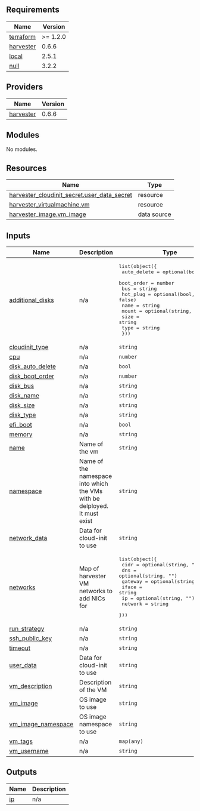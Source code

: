 <!-- BEGIN_TF_DOCS -->
## Requirements

| Name | Version |
|------|---------|
| <a name="requirement_terraform"></a> [terraform](#requirement\_terraform) | >= 1.2.0 |
| <a name="requirement_harvester"></a> [harvester](#requirement\_harvester) | 0.6.6 |
| <a name="requirement_local"></a> [local](#requirement\_local) | 2.5.1 |
| <a name="requirement_null"></a> [null](#requirement\_null) | 3.2.2 |

## Providers

| Name | Version |
|------|---------|
| <a name="provider_harvester"></a> [harvester](#provider\_harvester) | 0.6.6 |

## Modules

No modules.

## Resources

| Name | Type |
|------|------|
| [harvester_cloudinit_secret.user_data_secret](https://registry.terraform.io/providers/harvester/harvester/0.6.6/docs/resources/cloudinit_secret) | resource |
| [harvester_virtualmachine.vm](https://registry.terraform.io/providers/harvester/harvester/0.6.6/docs/resources/virtualmachine) | resource |
| [harvester_image.vm_image](https://registry.terraform.io/providers/harvester/harvester/0.6.6/docs/data-sources/image) | data source |

## Inputs

| Name | Description | Type | Default | Required |
|------|-------------|------|---------|:--------:|
| <a name="input_additional_disks"></a> [additional\_disks](#input\_additional\_disks) | n/a | <pre>list(object({<br/>    auto_delete = optional(bool, true)<br/>    boot_order  = number<br/>    bus         = string<br/>    hot_plug    = optional(bool, false)<br/>    name        = string<br/>    mount       = optional(string, "")<br/>    size        = string<br/>    type        = string<br/>  }))</pre> | `[]` | no |
| <a name="input_cloudinit_type"></a> [cloudinit\_type](#input\_cloudinit\_type) | n/a | `string` | `"noCloud"` | no |
| <a name="input_cpu"></a> [cpu](#input\_cpu) | n/a | `number` | `2` | no |
| <a name="input_disk_auto_delete"></a> [disk\_auto\_delete](#input\_disk\_auto\_delete) | n/a | `bool` | `true` | no |
| <a name="input_disk_boot_order"></a> [disk\_boot\_order](#input\_disk\_boot\_order) | n/a | `number` | `1` | no |
| <a name="input_disk_bus"></a> [disk\_bus](#input\_disk\_bus) | n/a | `string` | `"virtio"` | no |
| <a name="input_disk_name"></a> [disk\_name](#input\_disk\_name) | n/a | `string` | `"rootdisk"` | no |
| <a name="input_disk_size"></a> [disk\_size](#input\_disk\_size) | n/a | `string` | `"30Gi"` | no |
| <a name="input_disk_type"></a> [disk\_type](#input\_disk\_type) | n/a | `string` | `"disk"` | no |
| <a name="input_efi_boot"></a> [efi\_boot](#input\_efi\_boot) | n/a | `bool` | `false` | no |
| <a name="input_memory"></a> [memory](#input\_memory) | n/a | `string` | `"16Gi"` | no |
| <a name="input_name"></a> [name](#input\_name) | Name of the vm | `string` | n/a | yes |
| <a name="input_namespace"></a> [namespace](#input\_namespace) | Name of the namespace into which the VMs with be delployed. It must exist | `string` | n/a | yes |
| <a name="input_network_data"></a> [network\_data](#input\_network\_data) | Data for cloud-init to use | `string` | `""` | no |
| <a name="input_networks"></a> [networks](#input\_networks) | Map of harvester VM networks to add NICs for | <pre>list(object({<br/>    cidr    = optional(string, "")<br/>    dns     = optional(string, "")<br/>    gateway = optional(string, "")<br/>    iface   = string<br/>    ip      = optional(string, "")<br/>    network = string<br/>  }))</pre> | n/a | yes |
| <a name="input_run_strategy"></a> [run\_strategy](#input\_run\_strategy) | n/a | `string` | `"RerunOnFailure"` | no |
| <a name="input_ssh_public_key"></a> [ssh\_public\_key](#input\_ssh\_public\_key) | n/a | `string` | `""` | no |
| <a name="input_timeout"></a> [timeout](#input\_timeout) | n/a | `string` | `"10m"` | no |
| <a name="input_user_data"></a> [user\_data](#input\_user\_data) | Data for cloud-init to use | `string` | `""` | no |
| <a name="input_vm_description"></a> [vm\_description](#input\_vm\_description) | Description of the VM | `string` | `""` | no |
| <a name="input_vm_image"></a> [vm\_image](#input\_vm\_image) | OS image to use | `string` | n/a | yes |
| <a name="input_vm_image_namespace"></a> [vm\_image\_namespace](#input\_vm\_image\_namespace) | OS image namespace to use | `string` | n/a | yes |
| <a name="input_vm_tags"></a> [vm\_tags](#input\_vm\_tags) | n/a | `map(any)` | `{}` | no |
| <a name="input_vm_username"></a> [vm\_username](#input\_vm\_username) | n/a | `string` | n/a | yes |

## Outputs

| Name | Description |
|------|-------------|
| <a name="output_ip"></a> [ip](#output\_ip) | n/a |
<!-- END_TF_DOCS -->
